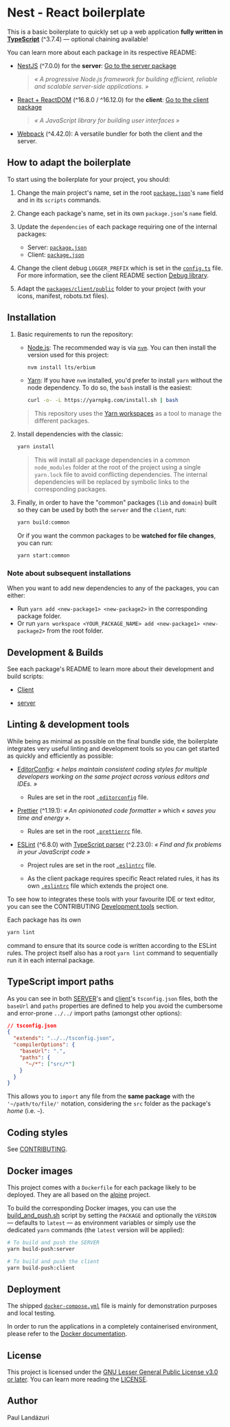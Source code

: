 # Nest - React boilerplate

This is a basic boilerplate to quickly set up a web application **fully written in [TypeScript](https://www.typescriptlang.org/)** (^3.7.4) — optional chaining available!

You can learn more about each package in its respective README:

- [NestJS](https://nestjs.com/) (^7.0.0) for the **server**: [Go to the server package](./packages/server)

  > _« A progressive Node.js framework for building efficient, reliable and scalable server-side applications. »_

* [React + ReactDOM](https://reactjs.org/) (^16.8.0 / ^16.12.0) for the **client**: [Go to the client package](./packages/client)

  > _« A JavaScript library for building user interfaces »_

* [Webpack](https://webpack.js.org/) (^4.42.0): A versatile bundler for both the client and the server.

## How to adapt the boilerplate

To start using the boilerplate for your project, you should:

1. Change the main project's name, set in the root [`package.json`](./package.json)'s `name` field and in its `scripts` commands.

2. Change each package's name, set in its own `package.json`'s `name` field.

3. Update the `dependencies` of each package requiring one of the internal packages:

   - Server: [`package.json`](./packages/server/package.json)
   - Client: [`package.json`](./packages/client/package.json)

4. Change the client debug `LOGGER_PREFIX` which is set in the [`config.ts`](./packages/client/src/config.ts) file. For more information, see the client README section [Debug library](./packages/client#debug-library).

5. Adapt the [`packages/client/public`](./packages/client/public) folder to your project (with your icons, manifest, robots.txt files).

## Installation

1. Basic requirements to run the repository:

   - [Node.js](https://nodejs.org/en/): The recommended way is via [`nvm`](https://github.com/nvm-sh/nvm). You can then install the version used for this project:
     ```sh
     nvm install lts/erbium
     ```
   - [Yarn](https://classic.yarnpkg.com/): If you have `nvm` installed, you'd prefer to install `yarn` without the node dependency. To do so, the `bash` install is the easiest:
     ```sh
     curl -o- -L https://yarnpkg.com/install.sh | bash
     ```

   > This repository uses the [Yarn workspaces](https://classic.yarnpkg.com/en/docs/workspaces/) as a tool to manage the different packages.

2. Install dependencies with the classic:

   ```sh
   yarn install
   ```

   > This will install all package dependencies in a common `node_modules` folder at the root of the project using a single `yarn.lock` file to avoid conflicting dependencies. The internal dependencies will be replaced by symbolic links to the corresponding packages.

3. Finally, in order to have the "common" packages (`lib` and `domain`) built so they can be used by both the `server` and the `client`, run:

   ```sh
   yarn build:common
   ```

   Or if you want the common packages to be **watched for file changes**, you can run:

   ```sh
   yarn start:common
   ```

### Note about subsequent installations

When you want to add new dependencies to any of the packages, you can either:

- Run `yarn add <new-package1> <new-package2>` in the corresponding package folder.
- Or run `yarn workspace <YOUR_PACKAGE_NAME> add <new-package1> <new-package2>` from the root folder.

## Development & Builds

See each package's README to learn more about their development and build scripts:

- [Client](./packages/client/README.md)

- [server](./packages/server/README.md)

## Linting & development tools

While being as minimal as possible on the final bundle side, the boilerplate integrates very useful linting and development tools so you can get started as quickly and efficiently as possible:

- [EditorConfig](https://editorconfig.org/): _« helps maintain consistent coding styles for multiple developers working on the same project across various editors and IDEs. »_

  - Rules are set in the root [`.editorconfig`](./.editorconfig) file.

- [Prettier](https://prettier.io/) (^1.19.1): _« An opinionated code formatter »_ which _« saves you time and energy »_.

  - Rules are set in the root [`.prettierrc`](./.prettierrc) file.

- [ESLint](https://eslint.org/) (^6.8.0) with [TypeScript parser](https://github.com/typescript-eslint/typescript-eslint) (^2.23.0): _« Find and fix problems in your JavaScript code »_

  - Project rules are set in the root [`.eslintrc`](./.eslintrc) file.

  - As the client package requires specific React related rules, it has its own [`.eslintrc`](./packages/client/.eslintrc) file which extends the project one.

To see how to integrates these tools with your favourite IDE or text editor, you can see the CONTRIBUTING [Development tools](./CONTRIBUTING.md#development-tools) section.

Each package has its own

```sh
yarn lint
```

command to ensure that its source code is written according to the ESLint rules. The project itself also has a root `yarn lint` command to sequentially run it in each internal package.

## TypeScript import paths

As you can see in both [SERVER](./packages/server/tsconfig.json)'s and [client](./packages/client/tsconfig.json)'s `tsconfig.json` files, both the `baseUrl` and `paths` properties are defined to help you avoid the cumbersome and error-prone `../../` import paths (amongst other options):

```json
// tsconfig.json
{
  "extends": "../../tsconfig.json",
  "compilerOptions": {
    "baseUrl": ".",
    "paths": {
      "~/*": ["src/*"]
    }
  }
}
```

This allows you to `import` any file from the **same package** with the `'~/path/to/file/'` notation, considering the `src` folder as the package's _home_ (i.e. `~`).

## Coding styles

See [CONTRIBUTING](./CONTRIBUTING.md#coding-styles).

## Docker images

This project comes with a `Dockerfile` for each package likely to be deployed. They are all based on the [alpine](https://alpinelinux.org/) project.

To build the corresponding Docker images, you can use the [build_and_push.sh](./scripts/build_and_push.sh) script by setting the `PACKAGE` and optionally the `VERSION` — defaults to `latest` — as environment variables or simply use the dedicated `yarn` commands (the `latest` version will be applied):

```sh
# To build and push the SERVER
yarn build-push:server

# To build and push the client
yarn build-push:client
```

## Deployment

The shipped [`docker-compose.yml`](./docker-compose.yml) file is mainly for demonstration purposes and local testing.

In order to run the applications in a completely containerised environment, please refer to the [Docker documentation](https://docs.docker.com/).

## License

This project is licensed under the [GNU Lesser General Public License v3.0 or later](https://spdx.org/licenses/LGPL-3.0-or-later.html). You can learn more reading the [LICENSE](./LICENSE).

## Author

Paul Landázuri
